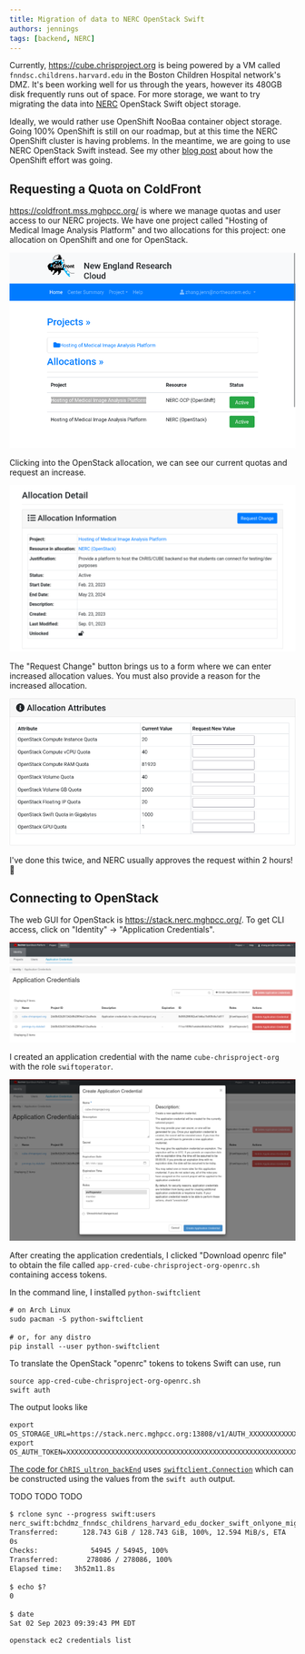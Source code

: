 ```yaml
---
title: Migration of data to NERC OpenStack Swift
authors: jennings
tags: [backend, NERC]
---
```


Currently, https://cube.chrisproject.org is being powered by a VM called `fnndsc.childrens.harvard.edu`
in the Boston Children Hospital network's DMZ. It's been working well for us through
the years, however its 480GB disk frequently runs out of space. For more
storage, we want to try migrating the data into [NERC](https://nerc.mghpcc.org) OpenStack Swift object storage.

<!--truncate-->

Ideally, we would rather use OpenShift NooBaa container object storage. Going 100% OpenShift is
still on our roadmap, but at this time the NERC OpenShift cluster is having problems. In the
meantime, we are going to use NERC OpenStack Swift instead.
See my other [blog post](../2023-09-02-swift-migration-to-openshift/index.md) about how the
OpenShift effort was going.

## Requesting a Quota on ColdFront

https://coldfront.mss.mghpcc.org/ is where we manage quotas and user access to our NERC projects.
We have one project called "Hosting of Medical Image Analysis Platform" and two allocations
for this project: one allocation on OpenShift and one for OpenStack.

![Screenshot of NERC ColdFront "Projects"](./coldfront_projects.png)

Clicking into the OpenStack allocation, we can see our current quotas and request an increase.

![Screenshot of NERC ColdFront "Allocation Detail"](./coldfront_allocation.png)

The "Request Change" button brings us to a form where we can enter increased allocation values.
You must also provide a reason for the increased allocation.

![Screenshot of NERC ColdFront "Allocation Attributes"](./coldfront_allocation_attributes.png)

I've done this twice, and NERC usually approves the request within 2 hours! :tada:

## Connecting to OpenStack

The web GUI for OpenStack is https://stack.nerc.mghpcc.org/.
To get CLI access, click on "Identity" -> "Application Credentials".

![Screenshot of NERC OpenStack "Application Credentials"](./openstack_application_credentials.png)

I created an application credential with the name `cube-chrisproject-org`
with the role `swiftoperator`.

![Screenshot of NERC OpenStack "Create Application Credential"](./openstack_create_application_credential.png)

After creating the application credentials, I clicked "Download openrc file"
to obtain the file called `app-cred-cube-chrisproject-org-openrc.sh` containing access tokens.

In the command line, I installed `python-swiftclient`

```shell
# on Arch Linux
sudo pacman -S python-swiftclient

# or, for any distro
pip install --user python-swiftclient
```

To translate the OpenStack "openrc" tokens to tokens Swift can use, run

```shell
source app-cred-cube-chrisproject-org-openrc.sh
swift auth
```

The output looks like

```
export OS_STORAGE_URL=https://stack.nerc.mghpcc.org:13808/v1/AUTH_XXXXXXXXXXXXXXXXXXXXXXXXXXXXXXXX
export OS_AUTH_TOKEN=XXXXXXXXXXXXXXXXXXXXXXXXXXXXXXXXXXXXXXXXXXXXXXXXXXXXXXXXXXXXXXXXXXXXXXXXXXXXXXXXXXXXXXXXXXXXXXXXXXXXXXXXXXXXXXXXXXXXXXXXXXXXXXXXXXXXXXXXXXXXXXXXXXXXXXXXXXXXXXXXXXXXXXXXXXXXXXXXXXXXXXXXXXXXXXXXXXXXXXXXXXXX
```

[The code for `ChRIS_ultron_backEnd`](https://github.com/FNNDSC/ChRIS_ultron_backEnd/blob/20d3eedf20610af9182f6cca8db8f0b3546b5336/chris_backend/core/storage/swiftmanager.py#L34
) uses [`swiftclient.Connection`](https://docs.openstack.org/python-swiftclient/2023.1/client-api.html)
which can be constructed using the values from the `swift auth` output.

TODO TODO TODO

```
$ rclone sync --progress swift:users nerc_swift:bchdmz_fnndsc_childrens_harvard_edu_docker_swift_onlyone_migrated
Transferred:      128.743 GiB / 128.743 GiB, 100%, 12.594 MiB/s, ETA 0s
Checks:             54945 / 54945, 100%
Transferred:       278086 / 278086, 100%
Elapsed time:   3h52m11.8s

$ echo $?
0

$ date
Sat 02 Sep 2023 09:39:43 PM EDT
```


```shell
openstack ec2 credentials list
```
